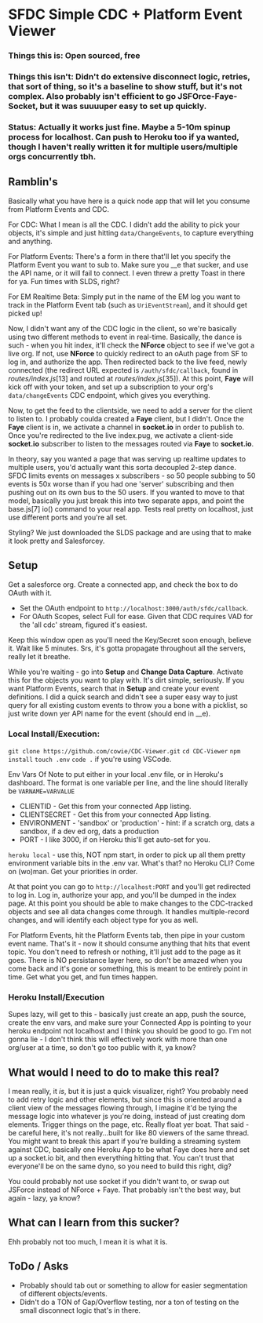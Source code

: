 # SFDC Simple CDC + Platform Event Viewer
### Things this is: Open sourced, free
### Things this isn't: Didn't do extensive disconnect logic, retries, that sort of thing, so it's a baseline to show stuff, but it's not complex. Also probably isn't efficient to go JSFOrce-Faye-Socket, but it was suuuuper easy to set up quickly.
### Status: Actually it works just fine. Maybe a 5-10m spinup process for localhost. Can push to Heroku too if ya wanted, though I haven't really written it for multiple users/multiple orgs concurrently tbh.

## Ramblin's

Basically what you have here is a quick node app that will let you consume from Platform Events and CDC.

For CDC: What I mean is all the CDC. I didn't add the ability to pick your objects, it's simple and just hitting `data/ChangeEvents`, to capture everything and anything.

For Platform Events: There's a form in there that'll let you specify the Platform Event you want to sub to. Make sure you __e that sucker, and use the API name, or it will fail to connect. I even threw a pretty Toast in there for ya. Fun times with SLDS, right?

For EM Realtime Beta: Simply put in the name of the EM log you want to track in the Platform Event tab (such as `UriEventStream`), and it should get picked up! 

Now, I didn't want any of the CDC logic in the client, so we're basically using two different methods to event in real-time. Basically, the dance is such - when you hit index, it'll check the **NForce** object to see if we've got a live org. If not, use **NForce** to quickly redirect to an oAuth page from SF to log in, and authorize the app. Then redirected back to the live feed, newly connected (the redirect URL expected is `/auth/sfdc/callback`, found in *routes/index.js*[13] and routed at *routes/index.js*[35]). At this point, **Faye** will kick off with your token, and set up a subscription to your org's `data/changeEvents` CDC endpoint, which gives you everything.

Now, to get the feed to the clientside, we need to add a server for the client to listen to. I probably coulda created a **Faye** client, but I didn't. Once the **Faye** client is in, we activate a channel in **socket.io** in order to publish to. Once you're redirected to the live index.pug, we activate a client-side **socket.io** subscriber to listen to the messages routed via **Faye** to **socket.io**. 

In theory, say you wanted a page that was serving up realtime updates to multiple users, you'd actually want this sorta decoupled 2-step dance. SFDC limits events on messages x subscribers - so 50 people subbing to 50 events is 50x worse than if you had one 'server' subscribing and then pushing out on its own bus to the 50 users. If you wanted to move to that model, basically you just break this into two separate apps, and point the base.js[7] io() command to your real app. Tests real pretty on localhost, just use different ports and you're all set.

Styling? We just downloaded the SLDS package and are using that to make it look pretty and Salesforcey.

## Setup

Get a salesforce org. Create a connected app, and check the box to do OAuth with it. 
* Set the OAuth endpoint to `http://localhost:3000/auth/sfdc/callback`. 
* For OAuth Scopes, select Full for ease. Given that CDC requires VAD for the 'all cdc' stream, figured it's easiest.
  
Keep this window open as you'll need the Key/Secret soon enough, believe it. Wait like 5 minutes. Srs, it's gotta propagate throughout all the servers, really let it breathe.

While you're waiting - go into **Setup** and **Change Data Capture**. Activate this for the objects you want to play with. It's dirt simple, seriously. If you want Platform Events, search that in **Setup** and create your event definitions. I did a quick search and didn't see a super easy way to just query for all existing custom events to throw you a bone with a picklist, so just write down yer API name for the event (should end in __e).

### Local Install/Execution:

`git clone https://github.com/cowie/CDC-Viewer.git`
`cd CDC-Viewer`
`npm install`
`touch .env`
`code .` if you're using VSCode.

Env Vars Of Note to put either in your local .env file, or in Heroku's dashboard. The format is one variable per line, and the line should literally be `VARNAME=VARVALUE`
* CLIENTID - Get this from your connected App listing.
* CLIENTSECRET - Get this from your connected App listing.
* ENVIRONMENT - 'sandbox' or 'production' - hint: if a scratch org, dats a sandbox, if a dev ed org, dats a production
* PORT - I like 3000, if on Heroku this'll get auto-set for you.

`heroku local` - use this, NOT npm start, in order to pick up all them pretty environment variable bits in the .env var. What's that? no Heroku CLI? Come on (wo)man. Get your priorities in order.

At that point you can go to `http://localhost:PORT` and you'll get redirected to log in. Log in, authorize your app, and you'll be dumped in the index page. At this point you should be able to make changes to the CDC-tracked objects and see all data changes come through. It handles multiple-record changes, and will identify each object type for you as well. 

For Platform Events, hit the Platform Events tab, then pipe in your custom event name. That's it - now it should consume anything that hits that event topic. You don't need to refresh or nothing, it'll just add to the page as it goes. There is NO persistance layer here, so don't be amazed when you come back and it's gone or something, this is meant to be entirely point in time. Get what you get, and fun times happen.

### Heroku Install/Execution
Supes lazy, will get to this - basically just create an app, push the source, create the env vars, and make sure your Connected App is pointing to your heroku endpoint not localhost and I think you should be good to go. I'm not gonna lie - I don't think this will effectively work with more than one org/user at a time, so don't go too public with it, ya know? 

## What would I need to do to make this real?
I mean really, it *is*, but it is just a quick visualizer, right? You probably need to add retry logic and other elements, but since this is oriented around a client view of the messages flowing through, I imagine it'd be tying the message logic into whatever js you're doing, instead of just creating dom elements. Trigger things on the page, etc. Really float yer boat. That said - be careful here, it's not really...built for like 80 viewers of the same thread. You might want to break this apart if you're building a streaming system against CDC, basically one Heroku App to be what Faye does here and set up a socket.io bit, and then everything hitting that. You can't trust that everyone'll be on the same dyno, so you need to build this right, dig?

You could probably not use socket if you didn't want to, or swap out JSForce instead of NForce + Faye. That probably isn't the best way, but again - lazy, ya know?

## What can I learn from this sucker?
Ehh probably not too much, I mean it is what it is.

## ToDo / Asks
* Probably should tab out or something to allow for easier segmentation of different objects/events.
* Didn't do a TON of Gap/Overflow testing, nor a ton of testing on the small disconnect logic that's in there. 